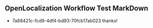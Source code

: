 ## OpenLocalization Workflow Test MarkDown
* 7a68421c-fcd9-4df4-bd93-70fcb17ab023 thanks!

<!--HONumber=Sep16_HO1-->


